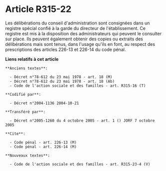 # Article R315-22

Les délibérations du conseil d'administration sont consignées dans un registre spécial confié à la garde du directeur de
l'établissement. Ce registre est mis à la disposition des administrateurs qui peuvent le consulter sur place. Ils peuvent
également obtenir des copies ou extraits des délibérations mais sont tenus, dans l'usage qu'ils en font, au respect des
prescriptions des articles 226-13 et 226-14 du code pénal.

**Liens relatifs à cet article**

	**Anciens textes**:

	  - Décret n°78-612 du 23 mai 1978 - art. 18 (M)
	  - Décret n°78-612 du 23 mai 1978 - art. 18 (Ab)
	  - Code de l'action sociale et des familles - art. R315-16 (T)

	**Codifié par**:

	  - Décret n°2004-1136 2004-10-21

	**Transféré par**:

	  - Décret n°2005-1260 du 4 octobre 2005 - art. 1 () JORF 7 octobre 2005

	**Cite**:

	  - Code pénal - art. 226-13 (M)
	  - Code pénal - art. 226-14 (M)

	**Nouveaux textes**:

	  - Code de l'action sociale et des familles - art. R315-23-4 (V)
